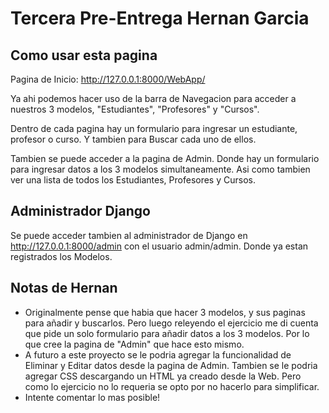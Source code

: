 # Tercera Pre-Entrega Hernan Garcia

## Como usar esta pagina

Pagina de Inicio: http://127.0.0.1:8000/WebApp/ 

Ya ahi podemos hacer uso de la barra de Navegacion para acceder a nuestros 3 modelos, "Estudiantes", "Profesores" y "Cursos".

Dentro de cada pagina hay un formulario para ingresar un estudiante, profesor o curso. Y tambien para Buscar cada uno de ellos.

Tambien se puede acceder a la pagina de Admin. Donde hay un formulario para ingresar datos a los 3 modelos simultaneamente. Asi como tambien ver una lista de todos los Estudiantes, Profesores y Cursos.

## Administrador Django

Se puede acceder tambien al administrador de Django en http://127.0.0.1:8000/admin con el usuario admin/admin. Donde ya estan registrados los Modelos.

## Notas de Hernan

- Originalmente pense que habia que hacer 3 modelos, y sus paginas para añadir y buscarlos. Pero luego releyendo el ejercicio me di cuenta que pide un solo formulario para añadir datos a los 3 modelos. Por lo que cree la pagina de "Admin" que hace esto mismo.
- A futuro a este proyecto se le podria agregar la funcionalidad de Eliminar y Editar datos desde la pagina de Admin. Tambien se le podria agregar CSS descargando un HTML ya creado desde la Web. Pero como lo ejercicio no lo requeria se opto por no hacerlo para simplificar.
- Intente comentar lo mas posible!